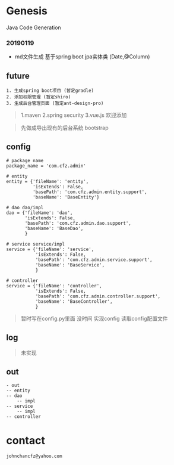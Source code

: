 # Genesis
Java Code Generation



### 20190119

* md文件生成 基于spring boot jpa实体类 (Date,@Column)


## future

    1. 生成spring boot项目 (暂定gradle) 
    2. 添加权限管理 (暂定shiro) 
    3. 生成后台管理页面 (暂定ant-design-pro)
    
> 1.maven 2.spring security 3.vue.js 欢迎添加 

>  先做成导出现有的后台系统 bootstrap


## config

```
# package name
package_name = 'com.cfz.admin'

# entity
entity = {'fileName': 'entity',
          'isExtends': False,
          'basePath': 'com.cfz.admin.entity.support',
          'baseName': 'BaseEntity'}

# dao dao/impl
dao = {'fileName': 'dao',
       'isExtends': False,
       'basePath': 'com.cfz.admin.dao.support',
       'baseName': 'BaseDao',
       }

# service service/impl
service = {'fileName': 'service',
           'isExtends': False,
           'basePath': 'com.cfz.admin.service.support',
           'baseName': 'BaseService',
           }

# controller
service = {'fileName': 'controller',
           'isExtends': False,
           'basePath': 'com.cfz.admin.controller.support',
           'baseName': 'BaseController',
           }

```

> 暂时写在config.py里面 没时间 实现config 读取config配置文件

## log
> 未实现

## out
   
    - out
    -- entity
    -- dao
        -- impl
    -- service
        -- impl
    -- controller


# contact

    johnchancfz@yahoo.com


